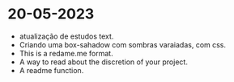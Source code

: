 # 20-05-2023

- atualização de estudos text.
- Criando uma box-sahadow com sombras varaiadas, com css.
- This is a redame.me format.
- A way to read about the discretion of your project.
- A readme function.
